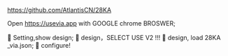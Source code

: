https://github.com/AtlantisCN/28KA

Open https://usevia.app with GOOGLE chrome BROSWER;

	Setting,show design;
	design，SELECT USE V2 !!!
	design, load 28KA _via.json;
	configure! 
